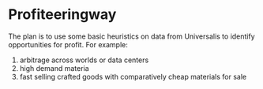 # Profiteeringway

The plan is to use some basic heuristics on data from Universalis to identify opportunities for profit. For example:

1. arbitrage across worlds or data centers
1. high demand materia
1. fast selling crafted goods with comparatively cheap materials for sale
